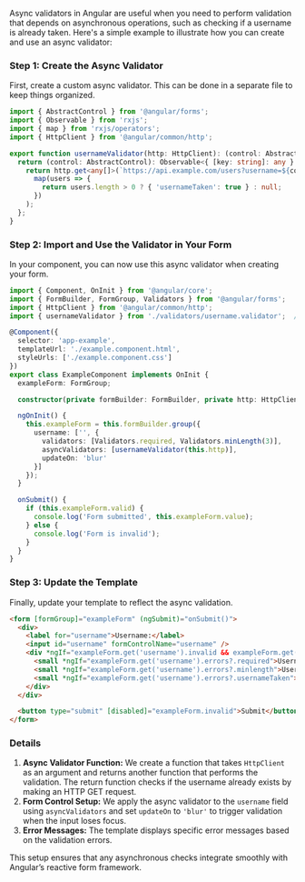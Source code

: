 Async validators in Angular are useful when you need to perform validation that depends on asynchronous operations, such as checking if a username is already taken. Here's a simple example to illustrate how you can create and use an async validator:

### Step 1: Create the Async Validator
First, create a custom async validator. This can be done in a separate file to keep things organized.

```typescript
import { AbstractControl } from '@angular/forms';
import { Observable } from 'rxjs';
import { map } from 'rxjs/operators';
import { HttpClient } from '@angular/common/http';

export function usernameValidator(http: HttpClient): (control: AbstractControl) => Observable<{ [key: string]: any } | null> {
  return (control: AbstractControl): Observable<{ [key: string]: any } | null> => {
    return http.get<any[]>(`https://api.example.com/users?username=${control.value}`).pipe(
      map(users => {
        return users.length > 0 ? { 'usernameTaken': true } : null;
      })
    );
  };
}
```

### Step 2: Import and Use the Validator in Your Form
In your component, you can now use this async validator when creating your form.

```typescript
import { Component, OnInit } from '@angular/core';
import { FormBuilder, FormGroup, Validators } from '@angular/forms';
import { HttpClient } from '@angular/common/http';
import { usernameValidator } from './validators/username.validator';  // Adjust the path accordingly

@Component({
  selector: 'app-example',
  templateUrl: './example.component.html',
  styleUrls: ['./example.component.css']
})
export class ExampleComponent implements OnInit {
  exampleForm: FormGroup;

  constructor(private formBuilder: FormBuilder, private http: HttpClient) {}

  ngOnInit() {
    this.exampleForm = this.formBuilder.group({
      username: ['', {
        validators: [Validators.required, Validators.minLength(3)],
        asyncValidators: [usernameValidator(this.http)],
        updateOn: 'blur'
      }]
    });
  }

  onSubmit() {
    if (this.exampleForm.valid) {
      console.log('Form submitted', this.exampleForm.value);
    } else {
      console.log('Form is invalid');
    }
  }
}
```

### Step 3: Update the Template
Finally, update your template to reflect the async validation.

```html
<form [formGroup]="exampleForm" (ngSubmit)="onSubmit()">
  <div>
    <label for="username">Username:</label>
    <input id="username" formControlName="username" />
    <div *ngIf="exampleForm.get('username').invalid && exampleForm.get('username').touched">
      <small *ngIf="exampleForm.get('username').errors?.required">Username is required</small>
      <small *ngIf="exampleForm.get('username').errors?.minlength">Username must be at least 3 characters long</small>
      <small *ngIf="exampleForm.get('username').errors?.usernameTaken">Username is already taken</small>
    </div>
  </div>

  <button type="submit" [disabled]="exampleForm.invalid">Submit</button>
</form>
```

### Details
1. **Async Validator Function:** We create a function that takes `HttpClient` as an argument and returns another function that performs the validation. The return function checks if the username already exists by making an HTTP GET request.
2. **Form Control Setup:** We apply the async validator to the `username` field using `asyncValidators` and set `updateOn` to `'blur'` to trigger validation when the input loses focus.
3. **Error Messages:** The template displays specific error messages based on the validation errors.

This setup ensures that any asynchronous checks integrate smoothly with Angular’s reactive form framework. 